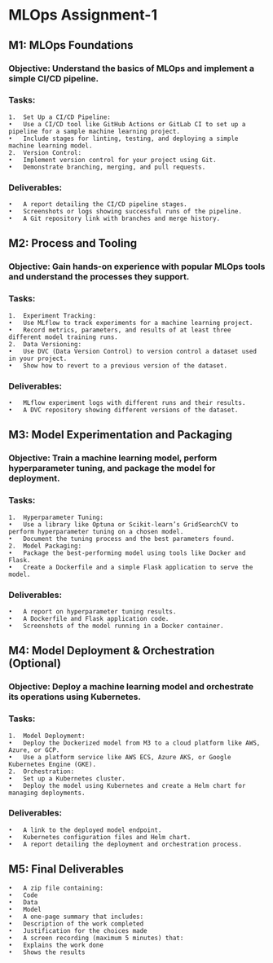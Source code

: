 # MLOps Assignment-1

## M1: MLOps Foundations
### Objective: Understand the basics of MLOps and implement a simple CI/CD pipeline.
### Tasks:
	1.	Set Up a CI/CD Pipeline:
	•	Use a CI/CD tool like GitHub Actions or GitLab CI to set up a pipeline for a sample machine learning project.
	•	Include stages for linting, testing, and deploying a simple machine learning model.
	2.	Version Control:
	•	Implement version control for your project using Git.
	•	Demonstrate branching, merging, and pull requests.
### Deliverables:
	•	A report detailing the CI/CD pipeline stages.
	•	Screenshots or logs showing successful runs of the pipeline.
	•	A Git repository link with branches and merge history.

## M2: Process and Tooling
### Objective: Gain hands-on experience with popular MLOps tools and understand the processes they support.
### Tasks:
	1.	Experiment Tracking:
	•	Use MLflow to track experiments for a machine learning project.
	•	Record metrics, parameters, and results of at least three different model training runs.
	2.	Data Versioning:
	•	Use DVC (Data Version Control) to version control a dataset used in your project.
	•	Show how to revert to a previous version of the dataset.
### Deliverables:
	•	MLflow experiment logs with different runs and their results.
	•	A DVC repository showing different versions of the dataset.

## M3: Model Experimentation and Packaging
### Objective: Train a machine learning model, perform hyperparameter tuning, and package the model for deployment.
### Tasks:
	1.	Hyperparameter Tuning:
	•	Use a library like Optuna or Scikit-learn’s GridSearchCV to perform hyperparameter tuning on a chosen model.
	•	Document the tuning process and the best parameters found.
	2.	Model Packaging:
	•	Package the best-performing model using tools like Docker and Flask.
	•	Create a Dockerfile and a simple Flask application to serve the model.
### Deliverables:
	•	A report on hyperparameter tuning results.
	•	A Dockerfile and Flask application code.
	•	Screenshots of the model running in a Docker container.

## M4: Model Deployment & Orchestration (Optional)
### Objective: Deploy a machine learning model and orchestrate its operations using Kubernetes.
### Tasks:
	1.	Model Deployment:
	•	Deploy the Dockerized model from M3 to a cloud platform like AWS, Azure, or GCP.
	•	Use a platform service like AWS ECS, Azure AKS, or Google Kubernetes Engine (GKE).
	2.	Orchestration:
	•	Set up a Kubernetes cluster.
	•	Deploy the model using Kubernetes and create a Helm chart for managing deployments.
### Deliverables:
	•	A link to the deployed model endpoint.
	•	Kubernetes configuration files and Helm chart.
	•	A report detailing the deployment and orchestration process.

## M5: Final Deliverables
	•	A zip file containing:
	•	Code
	•	Data
	•	Model
	•	A one-page summary that includes:
	•	Description of the work completed
	•	Justification for the choices made
	•	A screen recording (maximum 5 minutes) that:
	•	Explains the work done
	•	Shows the results
